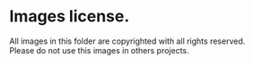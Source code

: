 # Images license.

All images in this folder are copyrighted with all rights reserved.  
Please do not use this images in others projects.